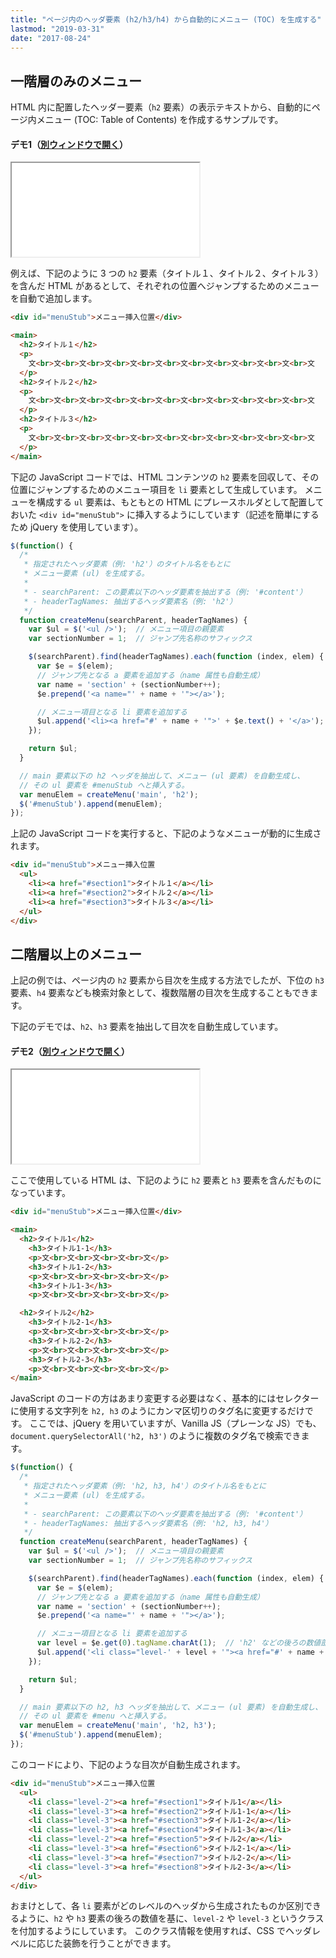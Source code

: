 ```yaml
---
title: "ページ内のヘッダ要素 (h2/h3/h4) から自動的にメニュー (TOC) を生成する"
lastmod: "2019-03-31"
date: "2017-08-24"
---
```


一階層のみのメニュー
----

HTML 内に配置したヘッダー要素（`h2` 要素）の表示テキストから、自動的にページ内メニュー (TOC: Table of Contents) を作成するサンプルです。

#### デモ1（<a target="_blank" href="table-of-contents-demo1.html">別ウィンドウで開く</a>）

<iframe class="xHtmlDemo" src="table-of-contents-demo1.html"></iframe>

例えば、下記のように 3 つの `h2` 要素（タイトル１、タイトル２、タイトル３）を含んだ HTML があるとして、それぞれの位置へジャンプするためのメニューを自動で追加します。

~~~ html
<div id="menuStub">メニュー挿入位置</div>

<main>
  <h2>タイトル１</h2>
  <p>
    文<br>文<br>文<br>文<br>文<br>文<br>文<br>文<br>文<br>文<br>文<br>文
  </p>
  <h2>タイトル２</h2>
  <p>
    文<br>文<br>文<br>文<br>文<br>文<br>文<br>文<br>文<br>文<br>文<br>文
  </p>
  <h2>タイトル３</h2>
  <p>
    文<br>文<br>文<br>文<br>文<br>文<br>文<br>文<br>文<br>文<br>文<br>文
  </p>
</main>
~~~

下記の JavaScript コードでは、HTML コンテンツの `h2` 要素を回収して、その位置にジャンプするためのメニュー項目を `li` 要素として生成しています。
メニューを構成する `ul` 要素は、もともとの HTML にプレースホルダとして配置しておいた `<div id="menuStub">` に挿入するようにしています（記述を簡単にするため jQuery を使用しています）。

~~~ js
$(function() {
  /*
   * 指定されたヘッダ要素（例: 'h2'）のタイトル名をもとに
   * メニュー要素 (ul) を生成する。
   *
   * - searchParent: この要素以下のヘッダ要素を抽出する（例: '#content'）
   * - headerTagNames: 抽出するヘッダ要素名（例: 'h2'）
   */
  function createMenu(searchParent, headerTagNames) {
    var $ul = $('<ul />');  // メニュー項目の親要素
    var sectionNumber = 1;  // ジャンプ先名称のサフィックス

    $(searchParent).find(headerTagNames).each(function (index, elem) {
      var $e = $(elem);
      // ジャンプ先となる a 要素を追加する（name 属性も自動生成）
      var name = 'section' + (sectionNumber++);
      $e.prepend('<a name="' + name + '"></a>');

      // メニュー項目となる li 要素を追加する
      $ul.append('<li><a href="#' + name + '">' + $e.text() + '</a>');
    });

    return $ul;
  }

  // main 要素以下の h2 ヘッダを抽出して、メニュー (ul 要素) を自動生成し、
  // その ul 要素を #menuStub へと挿入する。
  var menuElem = createMenu('main', 'h2');
  $('#menuStub').append(menuElem);
});
~~~

上記の JavaScript コードを実行すると、下記のようなメニューが動的に生成されます。

~~~ html
<div id="menuStub">メニュー挿入位置
  <ul>
    <li><a href="#section1">タイトル１</a></li>
    <li><a href="#section2">タイトル２</a></li>
    <li><a href="#section3">タイトル３</a></li>
  </ul>
</div>
~~~


二階層以上のメニュー
----

上記の例では、ページ内の `h2` 要素から目次を生成する方法でしたが、下位の `h3` 要素、`h4` 要素なども検索対象として、複数階層の目次を生成することもできます。

下記のデモでは、`h2`、`h3` 要素を抽出して目次を自動生成しています。

#### デモ2（<a target="_blank" href="table-of-contents-demo2.html">別ウィンドウで開く</a>）

<iframe class="xHtmlDemo" src="table-of-contents-demo2.html"></iframe>

ここで使用している HTML は、下記のように `h2` 要素と `h3` 要素を含んだものになっています。

~~~ html
<div id="menuStub">メニュー挿入位置</div>

<main>
  <h2>タイトル1</h2>
    <h3>タイトル1-1</h3>
    <p>文<br>文<br>文<br>文<br>文</p>
    <h3>タイトル1-2</h3>
    <p>文<br>文<br>文<br>文<br>文</p>
    <h3>タイトル1-3</h3>
    <p>文<br>文<br>文<br>文<br>文</p>

  <h2>タイトル2</h2>
    <h3>タイトル2-1</h3>
    <p>文<br>文<br>文<br>文<br>文</p>
    <h3>タイトル2-2</h3>
    <p>文<br>文<br>文<br>文<br>文</p>
    <h3>タイトル2-3</h3>
    <p>文<br>文<br>文<br>文<br>文</p>
</main>
~~~

JavaScript のコードの方はあまり変更する必要はなく、基本的にはセレクターに使用する文字列を `h2, h3` のようにカンマ区切りのタグ名に変更するだけです。
ここでは、jQuery を用いていますが、Vanilla JS（プレーンな JS）でも、`document.querySelectorAll('h2, h3')` のように複数のタグ名で検索できます。

~~~ js
$(function() {
  /*
   * 指定されたヘッダ要素（例: 'h2, h3, h4'）のタイトル名をもとに
   * メニュー要素 (ul) を生成する。
   *
   * - searchParent: この要素以下のヘッダ要素を抽出する（例: '#content'）
   * - headerTagNames: 抽出するヘッダ要素名（例: 'h2, h3, h4'）
   */
  function createMenu(searchParent, headerTagNames) {
    var $ul = $('<ul />');  // メニュー項目の親要素
    var sectionNumber = 1;  // ジャンプ先名称のサフィックス

    $(searchParent).find(headerTagNames).each(function (index, elem) {
      var $e = $(elem);
      // ジャンプ先となる a 要素を追加する（name 属性も自動生成）
      var name = 'section' + (sectionNumber++);
      $e.prepend('<a name="' + name + '"></a>');

      // メニュー項目となる li 要素を追加する
      var level = $e.get(0).tagName.charAt(1);  // 'h2' などの後ろの数値部分
      $ul.append('<li class="level-' + level + '"><a href="#' + name + '">' + $e.text() + '</a>');
    });

    return $ul;
  }

  // main 要素以下の h2, h3 ヘッダを抽出して、メニュー (ul 要素) を自動生成し、
  // その ul 要素を #menu へと挿入する。
  var menuElem = createMenu('main', 'h2, h3');
  $('#menuStub').append(menuElem);
});
~~~

このコードにより、下記のような目次が自動生成されます。

~~~ html
<div id="menuStub">メニュー挿入位置
  <ul>
    <li class="level-2"><a href="#section1">タイトル1</a></li>
    <li class="level-3"><a href="#section2">タイトル1-1</a></li>
    <li class="level-3"><a href="#section3">タイトル1-2</a></li>
    <li class="level-3"><a href="#section4">タイトル1-3</a></li>
    <li class="level-2"><a href="#section5">タイトル2</a></li>
    <li class="level-3"><a href="#section6">タイトル2-1</a></li>
    <li class="level-3"><a href="#section7">タイトル2-2</a></li>
    <li class="level-3"><a href="#section8">タイトル2-3</a></li>
  </ul>
</div>
~~~

おまけとして、各 `li` 要素がどのレベルのヘッダから生成されたものか区別できるように、`h2` や `h3` 要素の後ろの数値を基に、`level-2` や `level-3` というクラスを付加するようにしています。
このクラス情報を使用すれば、CSS でヘッダレベルに応じた装飾を行うことができます。

